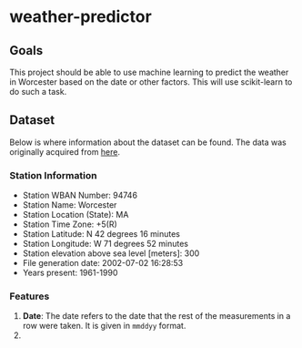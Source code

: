 # weather-predictor
## Goals
This project should be able to use machine learning to predict the weather in Worcester based on the date or other factors. This will use scikit-learn to do such a task.

## Dataset
Below is where information about the dataset can be found. The data was originally acquired from [here](https://www.epa.gov/ceam/meteorological-data-massachusetts).

### Station Information
- Station WBAN Number: 94746
- Station Name: Worcester
- Station Location (State): MA
- Station Time Zone: +5(R)
- Station Latitude:  N   42 degrees 16 minutes
- Station Longitude: W   71 degrees 52 minutes
- Station elevation above sea level [meters]:  300
- File generation date: 2002-07-02 16:28:53
- Years present: 1961-1990

### Features
1. **Date**: The date refers to the date that the rest of the measurements in a row were taken. It is given in `mmddyy` format.   
2. 
